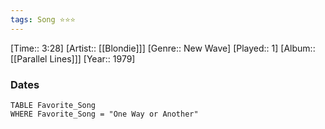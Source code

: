 ```yaml
---
tags: Song ⭐⭐⭐ 
---
```

[Time:: 3:28]
[Artist:: [[Blondie]]]
[Genre:: New Wave]
[Played:: 1]
[Album:: [[Parallel Lines]]]
[Year:: 1979]
### Dates
````dataview
TABLE Favorite_Song
WHERE Favorite_Song = "One Way or Another"
````